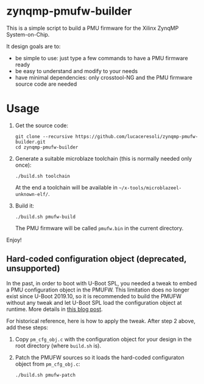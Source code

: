 zynqmp-pmufw-builder
====================

This is a simple script to build a PMU firmware for the Xilinx ZynqMP
System-on-Chip.

It design goals are to:

* be simple to use: just type a few commands to have a PMU firmware
  ready
* be easy to understand and modify to your needs
* have minimal dependencies: only crosstool-NG and the PMU firmware
  source code are needed



Usage
=====

1. Get the source code:

       git clone --recursive https://github.com/lucaceresoli/zynqmp-pmufw-builder.git
       cd zynqmp-pmufw-builder

2. Generate a suitable microblaze toolchain (this is normally needed
   only once):

       ./build.sh toolchain

   At the end a toolchain will be available in
   `~/x-tools/microblazeel-unknown-elf/`.

3. Build it:

       ./build.sh pmufw-build

   The PMU firmware will be called `pmufw.bin` in the current directory.

Enjoy!

Hard-coded configuration object (deprecated, unsupported)
---------------------------------------------------------

In the past, in order to boot with U-Boot SPL, you needed a tweak to embed
a PMU configuration object in the PMUFW. This limitation does no longer
exist since U-Boot 2019.10, so it is recommended to build the PMUFW without
any tweak and let U-Boot SPL load the configuration object at runtime. More
details in [this blog
post](https://lucaceresoli.net/zynqmp-uboot-spl-pmufw-cfg-load/).

For historical reference, here is how to apply the tweak. After step 2
above, add these steps:

1. Copy `pm_cfg_obj.c` with the configuration object for your design in the
   root directory (where `build.sh` is).

2. Patch the PMUFW sources so it loads the hard-coded configuraton object
   from `pm_cfg_obj.c`:

       ./build.sh pmufw-patch

